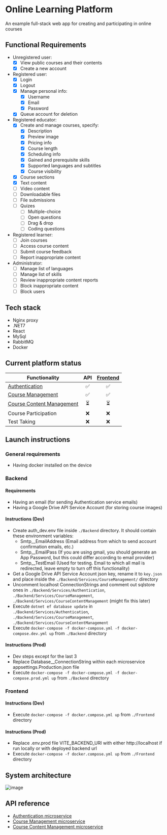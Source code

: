 # Online Learning Platform
An example full-stack web app for creating and participating in online courses
## Functional Requirements
  - Unregistered user:
    - [x] View public courses and their contents
    - [x] Create a new account
  - Registered user:
    - [x] Login
    - [x] Logout
    - [x] Manage personal info:
      - [x] Username
      - [x] Email
      - [x] Password
    - [x] Queue account for deletion
  - Registered educator:
    - [x] Create and manage courses, specify:
      -  [x] Description
      -  [x] Preview image
      -  [x] Pricing info
      -  [x] Course length
      -  [x] Scheduling info
      -  [x] Gained and prerequisite skills
      -  [x] Supported languages and subtitles
      -  [x] Course visibility
    -  [x] Course sections
    -  [x] Text content
    -  [ ] Video content
    -  [ ] Downloadable files
    -  [ ] File submissions
    -  [ ] Quizes
      -  [ ] Multiple-choice
      -  [ ] Open questions
      -  [ ] Drag & drop
      -  [ ] Coding questions 
  - Registered learner:
    - [ ] Join courses
    - [ ] Access course content
    - [ ] Submit course feedback
    - [ ] Report inappropriate content
  - Administrator:
    - [ ] Manage list of languages
    - [ ] Manage list of skills
    - [ ] Review inappropriate content reports
    - [ ] Block inappropriate content
    - [ ] Block users       
## Tech stack
- Nginx proxy
- .NET7
- React
- MySql
- RabbitMQ
- Docker
## Current platform status
| Functionality                  | API           | [Frontend]     |
| ------------------------------ |:-------------:| :-------------:|
| [Authentication]               | ✅            | ✅             |
| [Course Management]            | ✅            | ✅             |
| [Course Content Management]    | ⏳            | ⏳             |
| Course Participation           | ❌            | ❌             |
| Test Taking                    | ❌            | ❌             |

[Authentication]: https://github.com/Nadegamra/microservices-authentication
[Course Management]: https://github.com/Nadegamra/microservices-course_management
[Frontend]: https://github.com/Nadegamra/olp-frontend-spa
[Course Content Management]: https://github.com/Nadegamra/microservices-course_content_management
## Launch instructions
### General requirements
- Having docker installed on the device
### Backend
#### Requirements
- Having an email (for sending Authentication service emails)
- Having a Google Drive API Service Account (for storing course images)
#### Instructions (Dev)
- Create auth_dev.env file inside `./Backend` directory. It should contain these environment variables:
  - Smtp__EmailAddress (Email address from which to send account confirmation emails, etc.)
  - Smtp__EmailPass (If you are using gmail, you should generate an App Password, but this could differ according to email provider)
  - Smtp__TestEmail (Used for testing. Email to which all mail is redirected, leave empty to turn off this functionality)
- Get a Google Drive API Service Account json key, rename it to `key.json` and place inside the `./Backend/Services/CourseManagement/` directory
- Uncomment localhost ConnectionStrings and comment out sqlstore ones in `./Backend/Services/Authentication`, `./Backend/Services/CourseManagement`, `./Backend/Services/CourseContentManagement` (might fix this later)
- Execute `dotnet ef database update` in `./Backend/Services/Authentication`, `./Backend/Services/CourseManagement`, `./Backend/Services/CourseContentManagement`
- Execute `docker-compose -f docker-compose.yml -f docker-compose.dev.yml up` from `./Backend` directory
#### Instructions (Prod)
- Dev steps except for the last 3
- Replace Database__ConnectionString within each microservice appsettings.Production.json file
- Execute `docker-compose -f docker-compose.yml -f docker-compose.prod.yml up` from `./Backend` directory
### Frontend
#### Instructions (Dev)
- Execute `docker-compose -f docker.compose.yml up` from `./Frontend` directory
#### Instructions (Prod)
- Replace .env.prod file VITE_BACKEND_URI with either http://localhost if run locally or with deployed backend url
- Execute `docker-compose -f docker.compose.yml up` from `./Frontend` directory
## System architecture
![image](https://github.com/Nadegamra/STPP/assets/63640402/1efc7c64-92c9-4bfb-94b9-5722ae6edee0)

## API reference
- [Authentication microservice](https://github.com/Nadegamra/microservices-authentication/blob/master/APIReference.md)
- [Course Management microservice](https://github.com/Nadegamra/microservices-course_management/blob/master/docs/APIReference.md)
- [Course Content Management microservice](https://github.com/Nadegamra/microservices-course_content_management/blob/master/docs/APIReference.md)
